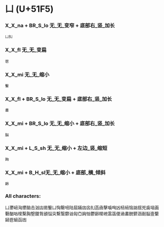 # 凵 (U+51F5) 

### X_X_na + BR_S_lo 无_无_变窄 + 底部右_竖_加长
`凵㧄`

### X_X_fl 无_无_变扁
`鬯`

### X_X_mi 无_无_缩小
`轚`

### X_X_fl + BR_S_lo 无_无_变扁 + 底部右_竖_加长
`畵`

### X_X_mi + BR_S_lo 无_无_缩小 + 底部右_竖_加长
`脳`

### X_X_mi + L_S_sh 无_无_缩小 + 左边_竖_缩短
`詾`

### X_X_mi + B_H_sl无_无_缩小 + 底部_横_倾斜
`齢`

### All characters:
凵灪崡洶爩脑击汹凷凿轚凵恟罊㖤陆屆婳㓙㐫㧄菡凾擊噛哅凶㮀䘶恼訩揺兇歯垴画礊酗㕳㯶檕胸墼鑁胷顄悩㐪繫蟿䖇讻匈㚎詾忷鬱齢糭㟅䨡䈄儍㴠畵䣴鬰涵㓰脳㚃蘻䤴鬯蜬函凼
